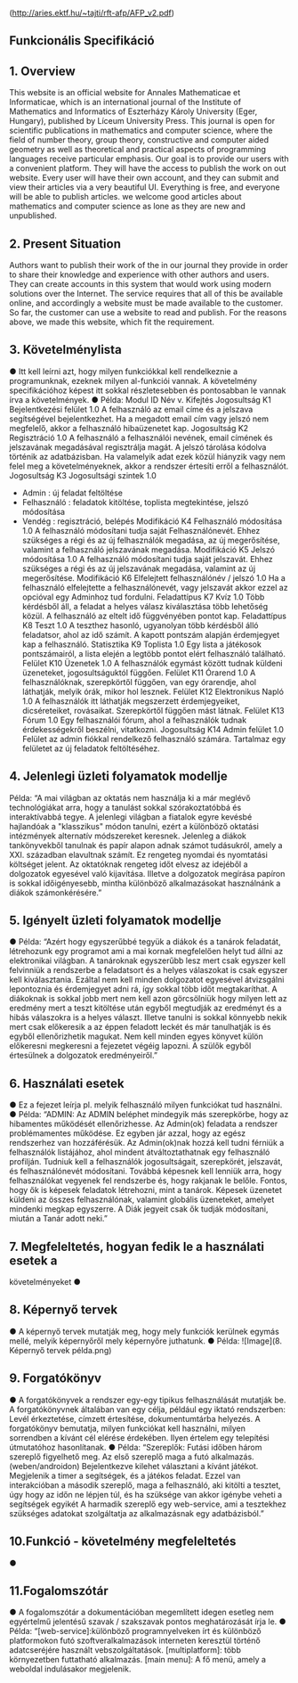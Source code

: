 (http://aries.ektf.hu/~tajti/rft-afp/AFP_v2.pdf)

## Funkcionális Specifikáció

## 1. Overview
This website is an official website for Annales Mathematicae et
Informaticae, which is an international journal of
the Institute of Mathematics and Informatics of
Eszterházy Károly University (Eger, Hungary), published
by Líceum University Press. This journal is open for
scientific publications in mathematics and computer
science, where the field of number theory, group theory,
constructive and computer aided geometry as well as theoretical
and practical aspects of programming languages receive particular
emphasis. Our goal is to provide our users with a convenient platform.
They will have the access to publish the work on out website. Every user
will have their own account, and they can submit and view their articles
via a very beautiful UI. Everything is free, and everyone will be able to publish
articles. we welcome good articles about mathematics and computer science
as lone as they are new and unpublished.

## 2. Present Situation
Authors want to publish their work of the in our journal
they provide in order to share their knowledge and experience with
other authors and users. They can create accounts in this
system that would work using modern solutions over the Internet.
The service requires that all of this be available online,
and accordingly a website must be made available to the customer.
So far, the customer can use a website to read and publish.
For the reasons above, we made this website, which fit the requirement.


## 3. Követelménylista
● Itt kell leírni azt, hogy milyen funkciókkal kell rendelkeznie a
programunknak, ezeknek milyen al-funkciói vannak. A követelmény
specifikációhoz képest itt sokkal részletesebben és pontosabban le
vannak írva a követelmények.
● Példa:
Modul ID Név v. Kifejtés
Jogosultság K1 Bejelentkezési
felület 1.0
A felhasználó az email címe és a jelszava
segítségével bejelentkezhet.
Ha a megadott email cím vagy jelszó nem
megfelelő, akkor a felhasználó hibaüzenetet kap.
Jogosultság K2 Regisztráció 1.0
A felhasználó a felhasználói nevének, email
címének és jelszavának megadásával regisztrálja
magát.
A jelszó tárolása kódolva történik az adatbázisban.
Ha valamelyik adat ezek közül hiányzik vagy nem
felel meg a követelményeknek,
akkor a rendszer értesíti erről a felhasználót.
Jogosultság K3 Jogosultsági szintek 1.0
- Admin : új feladat feltöltése
- Felhasználó : feladatok kitöltése, toplista
megtekintése, jelszó módosítása
- Vendég : regisztráció, belépés
Modifikáció K4 Felhasználó
módosítása 1.0
A felhasználó módosítani tudja saját
Felhasználónevét. Ehhez szükséges a régi és az új
felhasználók megadása, az új megerősítése,
valamint a felhasználó jelszavának megadása.
Modifikáció K5 Jelszó módosítása 1.0
A felhasználó módosítani tudja saját jelszavát.
Ehhez szükséges a régi és az új jelszavának
megadása, valamint az új megerősítése.
Modifikáció K6
Elfelejtett
felhasználónév /
jelszó
1.0
Ha a felhasználó elfelejtette a felhasználónevét,
vagy jelszavát akkor ezzel az opcióval egy
Adminhoz tud fordulni.
Feladattípus K7 Kvíz 1.0
Több kérdésből áll, a feladat a helyes válasz
kiválasztása több lehetőség közül. A felhasználó
az eltelt idő függvényében pontot kap.
Feladattípus K8 Teszt 1.0
A teszthez hasonló, ugyanolyan több kérdésből
álló feladatsor, ahol az idő számít. A kapott
pontszám alapján érdemjegyet kap a felhasználó.
Statisztika K9 Toplista 1.0 Egy lista a játékosok pontszámairól, a lista elején
a legtöbb pontot elért felhasználó található.
Felület K10 Üzenetek 1.0 A felhasználók egymást között tudnak küldeni
üzeneteket, jogosultságuktól függően.
Felület K11 Órarend 1.0
A felhasználóknak, szerepkörtől függően, van egy
órarendje, ahol láthatják, melyik órák, mikor hol
lesznek.
Felület K12 Elektronikus Napló 1.0
A felhasználók itt láthatják megszerzett
érdemjegyeiket, dicséreteiket, rovásaikat.
Szerepkörtől függően mást látnak.
Felület K13 Fórum 1.0 Egy felhasználói fórum, ahol a felhasználók
tudnak érdekességekről beszélni, vitatkozni.
Jogosultság K14 Admin felület 1.0
Felület az admin fiókkal rendelkező felhasználó
számára. Tartalmaz egy felületet az új feladatok
feltöltéséhez.

## 4. Jelenlegi üzleti folyamatok modellje
Példa: “A mai világban az oktatás nem használja ki a már meglévő technológiákat
arra, hogy a tanulást sokkal szórakoztatóbbá és interaktívabbá tegye.
A jelenlegi világban a fiatalok egyre kevésbé hajlandóak a
"klasszikus" módon tanulni, ezért a különböző oktatási intézmények
alternatív módszereket keresnek. Jelenleg a diákok tankönyvekből
tanulnak és papír alapon adnak számot tudásukról, amely a XXI.
században elavultnak számít. Ez rengeteg nyomdai és nyomtatási
költséget jelent. Az oktatóknak rengeteg időt elvesz az idejéből a
dolgozatok egyesével való kijavítása. Illetve a dolgozatok megírása
papíron is sokkal időigényesebb, mintha különböző alkalmazásokat
használnánk a diákok számonkérésére.”

## 5. Igényelt üzleti folyamatok modellje
● Példa: “Azért hogy egyszerűbbé tegyük a diákok és a tanárok
feladatát, létrehozunk egy programot ami a mai kornak megfelelően
helyt tud állni az elektronikai világban. A tanároknak egyszerűbb lesz
mert csak egyszer kell felvinniük a rendszerbe a feladatsort és a
helyes válaszokat is csak egyszer kell kiválasztania. Ezáltal nem kell
minden dolgozatot egyesével átvizsgálni lepontoznia és érdemjegyet
adni rá, így sokkal több időt megtakaríthat. A diákoknak is sokkal
jobb mert nem kell azon görcsölniük hogy milyen lett az eredmény
mert a teszt kitöltése után egyből megtudják az eredményt és a hibás
válaszokra is a helyes választ. Illetve tanulni is sokkal könnyebb
nekik mert csak előkeresik a az éppen feladott leckét és már
tanulhatják is és egyből ellenőrizhetik magukat. Nem kell minden
egyes könyvet külön előkeresni megkeresni a fejezetet végéig
lapozni. A szülők egyből értesülnek a dolgozatok eredményeiről.”

## 6. Használati esetek
● Ez a fejezet leírja pl. melyik felhasználó milyen funkciókat tud
használni.
● Példa: “ADMIN: Az ADMIN beléphet mindegyik más szerepkörbe,
hogy az hibamentes működését ellenőrizhesse. Az Admin(ok)
feladata a rendszer problémamentes működése. Ez egyben jár azzal,
hogy az egész rendszerhez van hozzáférésük. Az Admin(ok)nak
hozzá kell tudni férniük a felhasználók listájához, ahol mindent
átváltoztathatnak egy felhasználó profilján. Tudniuk kell a
felhasználók jogosultságait, szerepkörét, jelszavát, és
felhasználónevét módosítani. Továbbá képesnek kell lenniük arra,
hogy felhasználókat vegyenek fel rendszerbe és, hogy rakjanak le
belőle. Fontos, hogy ők is képesek feladatok létrehozni, mint a
tanárok. Képesek üzenetet küldeni az összes felhasználónak,
valamint globális üzeneteket, amelyet mindenki megkap egyszerre. A
Diák jegyeit csak ők tudják módosítani, miután a Tanár adott neki.”

## 7. Megfeleltetés, hogyan fedik le a használati esetek a
követelményeket
●

## 8. Képernyő tervek
● A képernyő tervek mutatják meg, hogy mely funkciók kerülnek
egymás mellé, melyik képernyőről mely képernyőre juthatunk.
● Példa:
![Image](8. Képernyő tervek példa.png)

## 9. Forgatókönyv
● A forgatókönyvek a rendszer egy-egy tipikus felhasználását
mutatják be. A forgatókönyvnek általában van egy célja, például egy
iktató rendszerben: Levél érkeztetése, címzett értesítése,
dokumentumtárba helyezés. A forgatókönyv bemutatja, milyen
funkciókat kell használni, milyen sorrendben a kívánt cél elérése
érdekében. Ilyen értelem egy telepítési útmutatóhoz hasonlítanak.
● Példa: “Szereplők: Futási időben három szereplő figyelhető meg. Az
első szereplő maga a futó alkalmazás. (weben/androidon)
Bejelentkezve kilehet választani a kívánt játékot. Megjelenik a timer a
segítségek, és a játékos feladat. Ezzel van interakcióban a második
szereplő, maga a felhasználó, aki kitölti a tesztet, úgy hogy az időn
ne lépjen túl, és ha szüksége van akkor igénybe veheti a segítségek
egyikét A harmadik szereplő egy web-service, ami a tesztekhez
szükséges adatokat szolgáltatja az alkalmazásnak egy adatbázisból.”


## 10.Funkció - követelmény megfeleltetés
●


## 11.Fogalomszótár
● A fogalomszótár a dokumentációban megemlített idegen esetleg
nem egyértelmű jelentésű szavak / szakszavak pontos
meghatározását írja le.
● Példa: “[web-service]:különböző programnyelveken írt és különböző
platformokon futó szoftveralkalmazások interneten keresztül történő
adatcseréjére használt vebszolgáltatások.
[multiplatform]: több környezetben futtatható alkalmazás.
[main menu]: A fő menü, amely a weboldal indulásakor megjelenik.